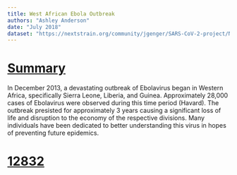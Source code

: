 ```yaml
---
title: West African Ebola Outbreak
authors: "Ashley Anderson"
date: "July 2018"
dataset: "https://nextstrain.org/community/jgenger/SARS-CoV-2-project/NextstrainAustriav19"
---
```

# [Summary](https://nextstrain.org/community/jgenger/SARS-CoV-2-project/NextstrainAustriav19?c=gt-nuc_28883&d=map&dmax=2020-03-01&p=full&r=region)

In December 2013, a devastating outbreak of Ebolavirus began in Western Africa, specifically Sierra Leone, Liberia, and Guinea. Approximately 28,000 cases of Ebolavirus were observed during this time period (Havard). The outbreak presisted for approximately 3 years causing a significant loss of life and disruption to the economy of the respective divisions. Many individuals have been dedicated to better understanding this virus in hopes of preventing future epidemics.

# [12832](https://nextstrain.org/community/jgenger/SARS-CoV-2-project/NextstrainAustriav19?c=gt-nuc_12832&d=map&dmax=2020-04-28&f_region=Europe&p=full&r=division)

